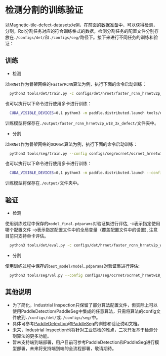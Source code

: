 # 检测分割的训练验证

以Magnetic-tile-defect-datasets为例，在前面的[数据准备](../data/prepare_data.md)中，可以获得检测，分割，RoI分割任务对应的符合训练格式的数据，检测分割任务的配置文件分别存放在`./configs/det/`和`./configs/seg/`路径下。接下来进行不同任务的训练和验证：

## 训练
* 检测

以`HRNet`作为骨架网络的`FasterRCNN`算法为例，执行下面的命令启动训练：

  ```bash
    python3 tools/det/train.py -c configs/det/hrnet/faster_rcnn_hrnetv2p_w18_3x_defect.yml --use_vdl=true --vdl_log_dir=./vdl_dir/scalar --eval
  ```

也可以执行以下命令进行使用多卡进行训练：

  ```bash
    CUDA_VISIBLE_DEVICES=0,1 python3 -m paddle.distributed.launch tools/det/train.py -c configs/det/hrnet/faster_rcnn_hrnetv2p_w18_3x_defect.yml --use_vdl=true --vdl_log_dir=./vdl_dir/scalar --eval
  ```

训练模型将保存在`./output/faster_rcnn_hrnetv2p_w18_3x_defect/`文件夹中。

* 分割

以`HRNet`作为骨架网络的`OCRNet`算法为例，执行下面的命令启动训练：

  ```bash
    python3 tools/seg/train.py --config configs/seg/ocrnet/ocrnet_hrnetw18_defect_256x256_40k.yml --do_eval  --use_vdl --save_interval 1000 --save_dir ./output/
  ```
也可以执行以下命令进行使用多卡进行训练：

  ```bash
    CUDA_VISIBLE_DEVICES=0,1 python3 -m paddle.distributed.launch --config configs/seg/ocrnet/ocrnet_hrnetw18_defect_256x256_40k.yml --do_eval  --use_vdl --save_interval 1000 --save_dir ./output/
  ```

训练模型将保存在`./output/`文件夹中。

## 验证
* 检测

使用训练过程中保存的`model_final.pdparams`对验证集进行评估, -c表示指定使用哪个配置文件 -o表示指定配置文件中的全局变量（覆盖配置文件中的设置), 注意目前只支持单卡评估。

  ```bash
    python3 tools/det/eval.py -c configs/det/hrnet/faster_rcnn_hrnetv2p_w18_3x_defect.yml -o weights=./output/faster_rcnn_hrnetv2p_w18_3x_defect/model_final.pdparams
  ```

* 分割

使用训练过程中保存的`best_model/model.pdparams`对验证集进行评估:

  ```bash
    python3 tools/seg/val.py --config configs/seg/ocrnet/ocrnet_hrnetw18_defect_256x256_40k.yml --model_path ./output/best_model/model.pdparams
  ```


## 其他说明
 * 为了简化，Industrial Inspection只保留了部分算法配置文件，但实际上可以使用PaddleDetection/PaddleSeg中集成的任意算法，只需将算法的config文件放到`./configs/det/`或`./configs/seg/`中。
 * 具体可参考[PaddleDetection](https://github.com/PaddlePaddle/PaddleDetection/blob/release/2.6/docs/tutorials/QUICK_STARTED_cn.md)和[PaddleSeg](https://github.com/PaddlePaddle/PaddleSeg/blob/release/2.7/docs/train/train.md)的训练和验证说明文档。
 * 未来，Industrial Inspection也将针对工业质检的难点，二次开发基于检测分割算法的更多功能。
 * 暂未支持端到端部署，用户目前可参考PaddleDetection和PaddleSeg进行模型部署，未来将支持端到端的全流程部署，敬请期待。
